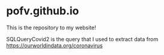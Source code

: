# pofv.github.io <br/>

This is the repository to my website! <br/> 

SQLQueryCovid2 is the query that I used to extract data from https://ourworldindata.org/coronavirus
